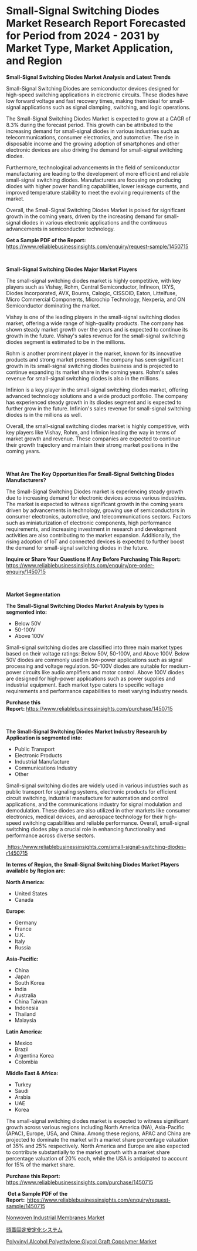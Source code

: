 <p><h1>Small-Signal Switching Diodes Market Research Report Forecasted for Period from 2024 -  2031 by Market Type, Market Application, and Region</h1></p><p><strong>Small-Signal Switching Diodes Market Analysis and Latest Trends</strong></p>
<p><p>Small-Signal Switching Diodes are semiconductor devices designed for high-speed switching applications in electronic circuits. These diodes have low forward voltage and fast recovery times, making them ideal for small-signal applications such as signal clamping, switching, and logic operations.</p><p>The Small-Signal Switching Diodes Market is expected to grow at a CAGR of 8.3% during the forecast period. This growth can be attributed to the increasing demand for small-signal diodes in various industries such as telecommunications, consumer electronics, and automotive. The rise in disposable income and the growing adoption of smartphones and other electronic devices are also driving the demand for small-signal switching diodes.</p><p>Furthermore, technological advancements in the field of semiconductor manufacturing are leading to the development of more efficient and reliable small-signal switching diodes. Manufacturers are focusing on producing diodes with higher power handling capabilities, lower leakage currents, and improved temperature stability to meet the evolving requirements of the market.</p><p>Overall, the Small-Signal Switching Diodes Market is poised for significant growth in the coming years, driven by the increasing demand for small-signal diodes in various electronic applications and the continuous advancements in semiconductor technology.</p></p>
<p><strong>Get a Sample PDF of the Report:&nbsp;</strong> <a href="https://www.reliablebusinessinsights.com/enquiry/request-sample/1450715">https://www.reliablebusinessinsights.com/enquiry/request-sample/1450715</a></p>
<p>&nbsp;</p>
<p><strong>Small-Signal Switching Diodes Major Market Players</strong></p>
<p><p>The small-signal switching diodes market is highly competitive, with key players such as Vishay, Rohm, Central Semiconductor, Infineon, IXYS, Diodes Incorporated, AVX, Bourns, Calogic, CISSOID, Eaton, Littelfuse, Micro Commercial Components, Microchip Technology, Nexperia, and ON Semiconductor dominating the market.</p><p>Vishay is one of the leading players in the small-signal switching diodes market, offering a wide range of high-quality products. The company has shown steady market growth over the years and is expected to continue its growth in the future. Vishay's sales revenue for the small-signal switching diodes segment is estimated to be in the millions.</p><p>Rohm is another prominent player in the market, known for its innovative products and strong market presence. The company has seen significant growth in its small-signal switching diodes business and is projected to continue expanding its market share in the coming years. Rohm's sales revenue for small-signal switching diodes is also in the millions.</p><p>Infinion is a key player in the small-signal switching diodes market, offering advanced technology solutions and a wide product portfolio. The company has experienced steady growth in its diodes segment and is expected to further grow in the future. Infinion's sales revenue for small-signal switching diodes is in the millions as well.</p><p>Overall, the small-signal switching diodes market is highly competitive, with key players like Vishay, Rohm, and Infinion leading the way in terms of market growth and revenue. These companies are expected to continue their growth trajectory and maintain their strong market positions in the coming years.</p></p>
<p>&nbsp;</p>
<p><strong>What Are The Key Opportunities For Small-Signal Switching Diodes Manufacturers?</strong></p>
<p><p>The Small-Signal Switching Diodes market is experiencing steady growth due to increasing demand for electronic devices across various industries. The market is expected to witness significant growth in the coming years driven by advancements in technology, growing use of semiconductors in consumer electronics, automotive, and telecommunications sectors. Factors such as miniaturization of electronic components, high performance requirements, and increasing investment in research and development activities are also contributing to the market expansion. Additionally, the rising adoption of IoT and connected devices is expected to further boost the demand for small-signal switching diodes in the future.</p></p>
<p><strong>Inquire or Share Your Questions If Any Before Purchasing This Report:</strong> <a href="https://www.reliablebusinessinsights.com/enquiry/pre-order-enquiry/1450715">https://www.reliablebusinessinsights.com/enquiry/pre-order-enquiry/1450715</a></p>
<p>&nbsp;</p>
<p><strong>Market Segmentation</strong></p>
<p><strong>The Small-Signal Switching Diodes Market Analysis by types is segmented into:</strong></p>
<p><ul><li>Below 50V</li><li>50-100V</li><li>Above 100V</li></ul></p>
<p><p>Small-signal switching diodes are classified into three main market types based on their voltage ratings: Below 50V, 50-100V, and Above 100V. Below 50V diodes are commonly used in low-power applications such as signal processing and voltage regulation. 50-100V diodes are suitable for medium-power circuits like audio amplifiers and motor control. Above 100V diodes are designed for high-power applications such as power supplies and industrial equipment. Each market type caters to specific voltage requirements and performance capabilities to meet varying industry needs.</p></p>
<p><strong>Purchase this Report:&nbsp;</strong><a href="https://www.reliablebusinessinsights.com/purchase/1450715">https://www.reliablebusinessinsights.com/purchase/1450715</a></p>
<p>&nbsp;</p>
<p><strong>The Small-Signal Switching Diodes Market Industry Research by Application is segmented into:</strong></p>
<p><ul><li>Public Transport</li><li>Electronic Products</li><li>Industrial Manufacture</li><li>Communications Industry</li><li>Other</li></ul></p>
<p><p>Small-signal switching diodes are widely used in various industries such as public transport for signaling systems, electronic products for efficient circuit switching, industrial manufacture for automation and control applications, and the communications industry for signal modulation and demodulation. These diodes are also utilized in other markets like consumer electronics, medical devices, and aerospace technology for their high-speed switching capabilities and reliable performance. Overall, small-signal switching diodes play a crucial role in enhancing functionality and performance across diverse sectors.</p></p>
<p><a href="https://www.reliablebusinessinsights.com/small-signal-switching-diodes-r1450715">&nbsp;https://www.reliablebusinessinsights.com/small-signal-switching-diodes-r1450715</a></p>
<p><strong>In terms of Region, the Small-Signal Switching Diodes Market Players available by Region are:</strong></p>
<p>
    <p> <strong> North America: </strong>
        <ul>
            <li>United States</li>
            <li>Canada</li>
        </ul>
        </p> 
    <p> <strong> Europe: </strong>
        <ul>
            <li>Germany</li>
            <li>France</li>
            <li>U.K.</li>
            <li>Italy</li>
            <li>Russia</li>
        </ul>
        </p> 
    <p> <strong> Asia-Pacific: </strong>
        <ul>
            <li>China</li>
            <li>Japan</li>
            <li>South Korea</li>
            <li>India</li>
            <li>Australia</li>
            <li>China Taiwan</li>
            <li>Indonesia</li>
            <li>Thailand</li>
            <li>Malaysia</li>
        </ul>
        </p> 
    <p> <strong> Latin America: </strong>
        <ul>
            <li>Mexico</li>
            <li>Brazil</li>
            <li>Argentina Korea</li>
            <li>Colombia</li>
        </ul>
        </p> 
    <p> <strong> Middle East & Africa: </strong>
        <ul>
            <li>Turkey</li>
            <li>Saudi</li>
            <li>Arabia</li>
            <li>UAE</li>
            <li>Korea</li>
        </ul>
    </p>
    </p>
<p><p>The small-signal switching diodes market is expected to witness significant growth across various regions including North America (NA), Asia-Pacific (APAC), Europe, USA, and China. Among these regions, APAC and China are projected to dominate the market with a market share percentage valuation of 35% and 25% respectively. North America and Europe are also expected to contribute substantially to the market growth with a market share percentage valuation of 20% each, while the USA is anticipated to account for 15% of the market share.</p></p>
<p><strong>Purchase this Report: </strong><a href="https://www.reliablebusinessinsights.com/purchase/1450715">https://www.reliablebusinessinsights.com/purchase/1450715</a></p>
<p>&nbsp;<strong>Get a Sample PDF of the Report:&nbsp;&nbsp;</strong><a href="https://www.reliablebusinessinsights.com/enquiry/request-sample/1450715">https://www.reliablebusinessinsights.com/enquiry/request-sample/1450715</a></p>
<p><strong></strong></p>
<p><p><a href="https://github.com/cameroneffertz/Market-Research-Report-List-2/blob/main/nonwoven-industrial-membranes-market.md">Nonwoven Industrial Membranes Market</a></p><p><a href="https://github.com/oafhukehf4709715/Market-Research-Report-List-3/blob/main/4442468125643.md">頭蓋固定安定化システム</a></p><p><a href="https://issuu.com/reportprime-2/docs/polyvinyl-alcohol-polyethylene-glycol-graft-copoly">Polyvinyl Alcohol Polyethylene Glycol Graft Copolymer Market</a></p></p>
